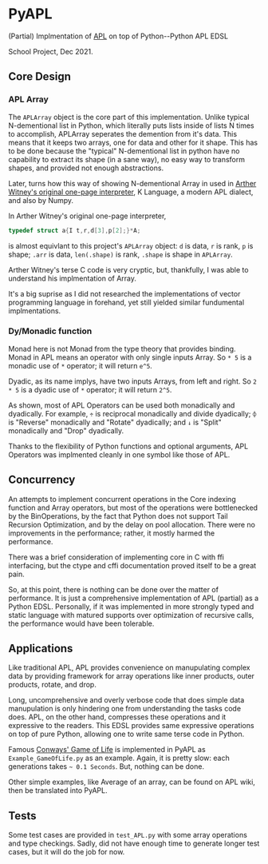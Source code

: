 # PyAPL
(Partial) Implmentation of [APL](https://aplwiki.com/wiki/Main_Page) on top of Python--Python APL EDSL

School Project, Dec 2021.

## Core Design
### APL Array
The `APLArray` object is the core part of this implementation. Unlike typical N-dementional list in Python, which 
literally puts lists inside of lists N times to accomplish, APLArray seperates the demention from it's data. This means
that it keeps two arrays, one for data and other for it shape. This has to be done because the "typical" N-dementional list
in python have no capability to extract its shape (in a sane way), no easy way to transform shapes, and provided not enough 
abstractions. 

Later, turns how this way of showing N-dementional Array in used in [Arther Witney's original one-page 
interpreter](https://code.jsoftware.com/wiki/Essays/Incunabulum), K Language, a modern APL dialect, and 
also by Numpy. 


In Arther Witney's original one-page interpreter, 
```c
typedef struct a{I t,r,d[3],p[2];}*A;
```
is almost equivlant to this project's `APLArray` object: `d` is data, `r` is rank, `p` is shape; 
`.arr` is data, `len(.shape)` is rank, `.shape` is shape in `APLArray`.

Arther Witney's terse C code is very cryptic, but, thankfully, I was able to understand his implmentation of 
Array. 

It's a big suprise as I did not researched the implementations of vector programming language in
forehand, yet still yielded similar fundumental implmentations.

### Dy/Monadic function
Monad here is not Monad from the type theory that provides binding. Monad in APL means an operator
with only single inputs Array. So `* 5` is a monadic use of `*` operator; it will return `e^5`. 

Dyadic, as its name implys, have two inputs Arrays, from left and right. So `2 * 5` is a dyadic use
of `*` operator; it will return `2^5`. 

As shown, most of APL Operators can be used both monadically and dyadically. For example, `÷` is
reciprocal monadically and divide dyadically; `⌽` is "Reverse" monadically and "Rotate" dyadically; and 
`↓` is "Split" monadically and "Drop" dyadically. 

Thanks to the flexibility of Python functions and optional arguments, APL Operators was implmented
cleanly in one symbol like those of APL. 

## Concurrency
An attempts to implement concurrent operations in the Core indexing function and Array operators, but most of the operations
were bottlenecked by the BinOperations, by the fact that Python does not support Tail Recursion Optimization, and by the delay
on pool allocation. There were no improvements in the performance; rather, it mostly harmed the performance. 


There was a brief consideration of implementing core in C with ffi interfacing, but the ctype and cffi documentation
proved itself to be a great pain. 

So, at this point, there is nothing can be done over the matter of performance. It is just a comprehensive implementation 
of APL (partial) as a Python EDSL. Personally, if it was implemented in more strongly typed and static language with matured 
supports over optimization of recursive calls, the performance would have been tolerable. 


## Applications
Like traditional APL, APL provides convenience on manupulating complex data by providing
framework for array operations like inner products, outer products, rotate, and drop. 

Long, uncomprehensive and overly verbose code that does simple data manupulation is only hindering one
from understanding the tasks code does. APL, on the other hand, compresses these operations
and it expressive to the readers. This EDSL provides same expressive operations on top of pure
Python, allowing one to write same terse code in Python. 

Famous [Conways' Game of Life](https://en.wikipedia.org/wiki/Conway%27s_Game_of_Life) is implemented in
PyAPL as `Example_GameOfLife.py` as an example. Again, it is pretty slow: each generations takes `~ 0.1 Seconds`. But, nothing can be done. 

Other simple examples, like Average of an array, can be found on APL wiki, then be translated into PyAPL.

## Tests
Some test cases are provided in `test_APL.py` with some array operations and type checkings. Sadly, did not
have enough time to generate longer test cases, but it will do the job for now. 